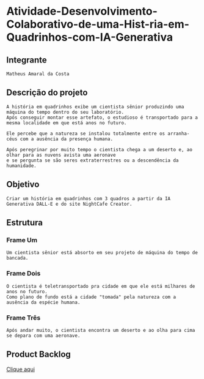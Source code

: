 # Atividade-Desenvolvimento-Colaborativo-de-uma-Hist-ria-em-Quadrinhos-com-IA-Generativa

## Integrante
```
Matheus Amaral da Costa
```
## Descrição do projeto
```
A história em quadrinhos exibe um cientista sênior produzindo uma máquina do tempo dentro do seu laboratório.
Após conseguir montar esse artefato, o estudioso é transportado para a mesma localidade em que está anos no futuro.

Ele percebe que a natureza se instalou totalmente entre os arranha-céus com a ausência da presença humana.

Após peregrinar por muito tempo o cientista chega a um deserto e, ao olhar para as nuvens avista uma aeronave
e se pergunta se são seres extraterrestres ou a descendência da humanidade.
```
## Objetivo
```
Criar um história em quadrinhos com 3 quadros a partir da IA Generativa DALL-E e do site NightCafe Creator.
```

## Estrutura
### Frame Um
```
Um cientista sênior está absorto em seu projeto de máquina do tempo de bancada.
```
### Frame Dois
```
O cientista é teletransportado pra cidade em que ele está milhares de anos no futuro.
Como plano de fundo está a cidade "tomada" pela natureza com a ausência da espécie humana.
```
### Frame Três
```
Após andar muito, o cientista encontra um deserto e ao olha para cima se depara com uma aeronave.
```
## Product Backlog
[Clique aqui](https://github.com/MatheusADC/Atividade-Desenvolvimento-Colaborativo-de-uma-Hist-ria-em-Quadrinhos-com-IA-Generativa/issues/1)
